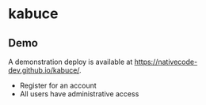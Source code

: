 # kabuce

## Demo

A demonstration deploy is available at https://nativecode-dev.github.io/kabuce/.
- Register for an account
- All users have administrative access
